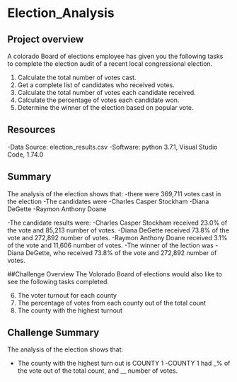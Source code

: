# Election_Analysis

## Project overview
A colorado Board of elections employee has given you the following tasks to complete the election audit of a recent local congressional election.

1. Calculate the total number of votes cast.
2. Get a complete list of candidates who received votes.
3. Calculate the total number of votes each candidate received.
4. Calculate the percentage of votes each candidate won.
5. Determine the winner of the election based on popular vote.

## Resources
-Data Source: election_results.csv
-Software: python 3.7.1, Visual Studio Code, 1.74.0

## Summary
The analysis of the election shows that:
-there were 369,711 votes cast in the election
-The candidates were 
  -Charles Casper Stockham
  -Diana DeGette
  -Raymon Anthony Doane
  
-The candidate results were:
  -Charles Casper Stockham received 23.0% of the vote and 85,213 number of votes.
  -Diana DeGette received 73.8% of the vote and 272,892 number of votes.
  -Raymon Anthony Doane received 3.1% of the vote and 11,606 number of votes.
-The winner of the lection was
  -Diana DeGette, who received 73.8% of the vote and 272,892 number of votes.
  
##Challenge Overview
The Volorado Board of elections would also like to see the following tasks completed.

6. The voter turnout for each county
7. The percentage of votes from each county out of the total count 
8. The county with the highest turnout

## Challenge Summary
The analysis of the election shows that:
- The county with the highest turn out is COUNTY 1
  -COUNTY 1 had _% of the vote out of the total count, and __ number of votes.
